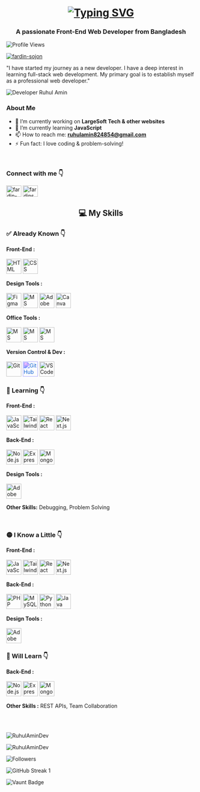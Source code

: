 <h1 align="center">
  <a href="https://git.io/typing-svg">
    <img src="https://readme-typing-svg.herokuapp.com?font=Poppins&weight=600&size=32&pause=1000&color=0E75B6&center=true&vCenter=true&width=800&lines=Hi+👋,+I'm+Ruhul+Amin" alt="Typing SVG" />
  </a>
</h1>

<h3 align="center">A passionate Front-End Web Developer  from Bangladesh</h3>


![Profile Views](https://komarev.com/ghpvc/?username=RuhulAminDev&label=Profile%20views&color=0e75b6&style=flat)

<p align="left"> <a href="https://github.com/ryo-ma/github-profile-trophy"><img src="https://github-profile-trophy.vercel.app/?username=fardin-sojon" alt="fardin-sojon" /></a> </p>


"I have started my journey as a new developer. I have a deep interest in learning full-stack web development. My primary goal is to establish myself as a professional web developer." 


![ Developer Ruhul Amin ](https://scontent.fdac14-1.fna.fbcdn.net/v/t39.30808-1/460829617_122093531066551137_6163513718053497943_n.jpg?stp=dst-jpg_s200x200_tt6&_nc_cat=104&ccb=1-7&_nc_sid=e99d92&_nc_eui2=AeEZeChs7-d0PfL3cGNAAsosMnD8ISoer9AycPwhKh6v0E76NF11m43iWBv6NQU-wZBiLyrq_1Wm6SnQ5mXGD5Y4&_nc_ohc=r_ZMnlNYBZoQ7kNvgHvYHHa&_nc_oc=Adh-D6KxuCkmOnQ96BbU8DsH9SzAE1Mg_w0Og7Utw8Zq9S5TX6qU06AZwSKNX88fbRQ&_nc_zt=24&_nc_ht=scontent.fdac14-1.fna&_nc_gid=AXR9Kqd4Yywx4FwPdezuib1&oh=00_AYBqkznyCWhCSWINkl6BVrn2HU8LTRj__xmrYgdHHJT8XQ&oe=67CFC2A7)


<section class="about-me">
  <h3>About Me</h3>
  <ul>
    <li>🔭 I’m currently working on <strong>LargeSoft Tech & other websites</strong></li>
    <li>🌱 I’m currently learning <strong>JavaScript</strong></li>
    <li>📫 How to reach me: <strong><a href="mailto:ruhulamin824854@gmail.com">ruhulamin824854@gmail.com</a></strong></li>
    <li>⚡ Fun fact: I love coding & problem-solving!</li>
  </ul>
</section><br/>

<h3 align="left">Connect with me 👇</h3>
<p align="left">
<a href="https://www.linkedin.com/in/md-ruhul-amin-a71b58352" target="blank"><img align="center" src="https://raw.githubusercontent.com/rahuldkjain/github-profile-readme-generator/master/src/images/icons/Social/linked-in-alt.svg" alt="fardin-sojon" height="30" width="40" /></a>
<a href="https://www.facebook.com/profile.php?id=61566534111401" target="blank"><img align="center" src="https://raw.githubusercontent.com/rahuldkjain/github-profile-readme-generator/master/src/images/icons/Social/facebook.svg" alt="fardinsojon" height="30" width="40" /></a>
</p>


<h2 align="center">💻 My Skills</h2>

<!-- Already Known -->
<h3 align="left">✅ Already Known 👇</h3>
<p align="left">
  <!-- Frontend -->
  <strong>Front-End :</strong><br/><br/>
  <img src="https://cdn.jsdelivr.net/gh/devicons/devicon/icons/html5/html5-original.svg" width="40" height="40" title="HTML" style="transition: transform 0.3s;" onmouseover="this.style.transform='scale(1.2)';" onmouseout="this.style.transform='scale(1)';"/>
  <img src="https://cdn.jsdelivr.net/gh/devicons/devicon/icons/css3/css3-original.svg" width="40" height="40" title="CSS" style="transition: transform 0.3s;" onmouseover="this.style.transform='scale(1.2)';" onmouseout="this.style.transform='scale(1)';"/>
  
  <!-- Design Tools -->
  <strong>Design Tools :</strong><br/><br/>
  <img src="https://cdn.jsdelivr.net/gh/devicons/devicon/icons/figma/figma-original.svg" width="40" height="40" title="Figma" style="transition: transform 0.3s;" onmouseover="this.style.transform='scale(1.2)';" onmouseout="this.style.transform='scale(1)';"/>
  <img src="https://img.icons8.com/color/48/000000/powerpoint.png" width="40" height="40" title="MS PowerPoint" style="transition: transform 0.3s;" onmouseover="this.style.transform='scale(1.2)';" onmouseout="this.style.transform='scale(1)';"/>
  <img src="https://cdn.jsdelivr.net/gh/devicons/devicon/icons/illustrator/illustrator-plain.svg" width="40" height="40" title="Adobe Illustrator" style="transition: transform 0.3s;" onmouseover="this.style.transform='scale(1.2)';" onmouseout="this.style.transform='scale(1)';"/>
  <img src="https://img.icons8.com/color/48/000000/canva.png" width="40" height="40" title="Canva" style="transition: transform 0.3s;" onmouseover="this.style.transform='scale(1.2)';" onmouseout="this.style.transform='scale(1)';"/>
  
  <!-- Office Tools -->
  <strong>Office Tools :</strong><br/><br/>
  <img src="https://img.icons8.com/color/48/000000/word.png" width="40" height="40" title="MS Word" style="transition: transform 0.3s;" onmouseover="this.style.transform='scale(1.2)';" onmouseout="this.style.transform='scale(1)';"/>
 <img src="https://img.icons8.com/color/48/000000/microsoft-excel-2019.png" width="40" height="40" title="MS Excel" style="transition: transform 0.3s;" onmouseover="this.style.transform='scale(1.2)';" onmouseout="this.style.transform='scale(1)';"/>
  <img src="https://img.icons8.com/color/48/000000/powerpoint.png" width="40" height="40" title="MS PowerPoint" style="transition: transform 0.3s;" onmouseover="this.style.transform='scale(1.2)';" onmouseout="this.style.transform='scale(1)';"/>
  
  <!-- Version Control -->
  <strong>Version Control & Dev :</strong><br/><br/>
  <img src="https://cdn.jsdelivr.net/gh/devicons/devicon/icons/git/git-original.svg" width="40" height="40" title="Git" style="transition: transform 0.3s;" onmouseover="this.style.transform='scale(1.2)';" onmouseout="this.style.transform='scale(1)';"/>
  <img src="https://cdn.jsdelivr.net/gh/devicons/devicon/icons/github/github-original.svg" width="40" height="40" title="GitHub" style="filter: invert(19%) sepia(93%) saturate(1500%) hue-rotate(200deg); transition: transform 0.3s;" onmouseover="this.style.transform='scale(1.2)';" onmouseout="this.style.transform='scale(1)';"/>
  <img src="https://cdn.jsdelivr.net/gh/devicons/devicon/icons/vscode/vscode-original.svg" width="40" height="40" title="VS Code" style="transition: transform 0.3s;" onmouseover="this.style.transform='scale(1.2)';" onmouseout="this.style.transform='scale(1)';"/>
</p>

<!-- Learning -->
<h3 align="left">🌱 Learning 👇</h3>
<p align="left">
  <!-- Frontend -->
  <strong>Front-End :</strong><br/><br/>
  <img src="https://cdn.jsdelivr.net/gh/devicons/devicon/icons/javascript/javascript-original.svg" width="40" height="40" title="JavaScript" style="transition: transform 0.3s;" onmouseover="this.style.transform='scale(1.2)';" onmouseout="this.style.transform='scale(1)';"/>
  <img src="https://img.icons8.com/color/48/000000/tailwindcss.png" width="40" height="40" title="Tailwind CSS" style="transition: transform 0.3s;" onmouseover="this.style.transform='scale(1.2)';" onmouseout="this.style.transform='scale(1)';"/>
  <img src="https://cdn.jsdelivr.net/gh/devicons/devicon/icons/react/react-original.svg" width="40" height="40" title="React" style="transition: transform 0.3s;" onmouseover="this.style.transform='scale(1.2)';" onmouseout="this.style.transform='scale(1)';"/>
  <img src="https://img.icons8.com/color/48/000000/nextjs.png" width="40" height="40" title="Next.js" style="transition: transform 0.3s;" onmouseover="this.style.transform='scale(1.2)';" onmouseout="this.style.transform='scale(1)';"/>
  
  <!-- Backend -->
  <strong>Back-End :</strong><br/><br/>
  <img src="https://cdn.jsdelivr.net/gh/devicons/devicon/icons/nodejs/nodejs-original.svg" width="40" height="40" title="Node.js" style="transition: transform 0.3s;" onmouseover="this.style.transform='scale(1.2)';" onmouseout="this.style.transform='scale(1)';"/>
  <img src="https://img.icons8.com/color/48/000000/express-js.png" width="40" height="40" title="Express.js" style="transition: transform 0.3s;" onmouseover="this.style.transform='scale(1.2)';" onmouseout="this.style.transform='scale(1)';"/>
  <img src="https://cdn.jsdelivr.net/gh/devicons/devicon/icons/mongodb/mongodb-original.svg" width="40" height="40" title="MongoDB" style="transition: transform 0.3s;" onmouseover="this.style.transform='scale(1.2)';" onmouseout="this.style.transform='scale(1)';"/>

  <strong>Design Tools :</strong><br/><br/>
<img src="https://cdn.jsdelivr.net/gh/devicons/devicon/icons/photoshop/photoshop-plain.svg" width="40" height="40" title="Adobe Photoshop" style="transition: transform 0.3s;" onmouseover="this.style.transform='scale(1.2)';" onmouseout="this.style.transform='scale(1)';"/>
  
  <!-- Other Skills -->
  <strong>Other Skills:</strong> Debugging, Problem Solving
</p><br/>

<!-- I Know a Little -->
<h3 align="left">🟡 I Know a Little 👇</h3>
<p align="left">
  <strong>Front-End :</strong><br/><br/>
  <img src="https://cdn.jsdelivr.net/gh/devicons/devicon/icons/javascript/javascript-original.svg" width="40" height="40" title="JavaScript" style="transition: transform 0.3s;" onmouseover="this.style.transform='scale(1.2)';" onmouseout="this.style.transform='scale(1)';"/>
  <img src="https://img.icons8.com/color/48/000000/tailwindcss.png" width="40" height="40" title="Tailwind CSS" style="transition: transform 0.3s;" onmouseover="this.style.transform='scale(1.2)';" onmouseout="this.style.transform='scale(1)';"/>
  <img src="https://cdn.jsdelivr.net/gh/devicons/devicon/icons/react/react-original.svg" width="40" height="40" title="React" style="transition: transform 0.3s;" onmouseover="this.style.transform='scale(1.2)';" onmouseout="this.style.transform='scale(1)';"/>
  <img src="https://img.icons8.com/color/48/000000/nextjs.png" width="40" height="40" title="Next.js" style="transition: transform 0.3s;" onmouseover="this.style.transform='scale(1.2)';" onmouseout="this.style.transform='scale(1)';"/>
  
  <strong>Back-End :</strong><br/><br/>
  <img src="https://cdn.jsdelivr.net/gh/devicons/devicon/icons/php/php-original.svg" width="40" height="40" title="PHP" style="transition: transform 0.3s;" onmouseover="this.style.transform='scale(1.2)';" onmouseout="this.style.transform='scale(1)';"/>
  <img src="https://cdn.jsdelivr.net/gh/devicons/devicon/icons/mysql/mysql-original.svg" width="40" height="40" title="MySQL" style="transition: transform 0.3s;" onmouseover="this.style.transform='scale(1.2)';" onmouseout="this.style.transform='scale(1)';"/>
  <img src="https://cdn.jsdelivr.net/gh/devicons/devicon/icons/python/python-original.svg" width="40" height="40" title="Python" style="transition: transform 0.3s;" onmouseover="this.style.transform='scale(1.2)';" onmouseout="this.style.transform='scale(1)';"/>
  <img src="https://cdn.jsdelivr.net/gh/devicons/devicon/icons/java/java-original.svg" width="40" height="40" title="Java" style="transition: transform 0.3s;" onmouseover="this.style.transform='scale(1.2)';" onmouseout="this.style.transform='scale(1)';"/>

  <strong>Design Tools :</strong><br/><br/>
<img src="https://cdn.jsdelivr.net/gh/devicons/devicon/icons/photoshop/photoshop-plain.svg" width="40" height="40" title="Adobe Photoshop" style="transition: transform 0.3s;" onmouseover="this.style.transform='scale(1.2)';" onmouseout="this.style.transform='scale(1)';"/>
</p>

<!-- Will Learn -->
<h3 align="left">🚀 Will Learn 👇</h3>
<p align="left">
  <strong>Back-End :</strong><br/><br/>
  <img src="https://cdn.jsdelivr.net/gh/devicons/devicon/icons/nodejs/nodejs-original.svg" width="40" height="40" title="Node.js" style="transition: transform 0.3s;" onmouseover="this.style.transform='scale(1.2)';" onmouseout="this.style.transform='scale(1)';"/>
  <img src="https://img.icons8.com/color/48/000000/express-js.png" width="40" height="40" title="Express.js" style="transition: transform 0.3s;" onmouseover="this.style.transform='scale(1.2)';" onmouseout="this.style.transform='scale(1)';"/>
  <img src="https://cdn.jsdelivr.net/gh/devicons/devicon/icons/mongodb/mongodb-original.svg" width="40" height="40" title="MongoDB" style="transition: transform 0.3s;" onmouseover="this.style.transform='scale(1.2)';" onmouseout="this.style.transform='scale(1)';"/><br/>
  
  <strong>Other Skills :</strong> REST APIs, Team Collaboration
</p><br/><br/>

<p align="left">
  <img src="https://github-readme-stats.vercel.app/api/top-langs?username=RuhulAminDev&show_icons=true&locale=en&layout=compact" alt="RuhulAminDev" />
</p>
<p align="left">
  <img src="https://github-readme-stats.vercel.app/api?username=RuhulAminDev&show_icons=true&locale=en" alt="RuhulAminDev" />
</p>

<!-- <p><img align="left" src="https://github-readme-stats.vercel.app/api/top-langs?username=RuhulAminDev&show_icons=true&locale=en&layout=compact" alt="RuhulAminDev" /></p>

<p>&nbsp;<img align="center" src="https://github-readme-stats.vercel.app/api?username=RuhulAminDev&show_icons=true&locale=en" alt="RuhulAminDev" /></p> -->

<!-- [![Top Langs](https://github-readme-stats.vercel.app/api/top-langs/?username=RuhulAminDev&layout=compact&langs_count=20&theme=radical)](https://github.com/RuhulAminDev) -->

<!-- [![RuhulAminDev GitHub Stats](https://github-readme-stats.vercel.app/api?username=RuhulAminDev&show_icons=true&count_private=true&include_all_commits=true&hide_border=false&hide_rank=false&theme=radical&locale=en&title=RuhulAminDev%20GitHub%20Stats)](https://github.com/RuhulAminDev) -->

![Followers](https://img.shields.io/github/followers/RuhulAminDev?color=green&style=for-the-badge)

<img src="https://github-readme-streak-stats.herokuapp.com/?user=RuhulAminDev&theme=radical&hide_border=true" alt="GitHub Streak 1">

![Vaunt Badge](https://api.vaunt.dev/v1/github/entities/RuhulAminDev/contributions?format=svg&private=false)  
